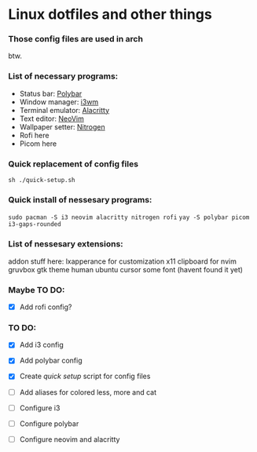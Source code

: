 # Linux dotfiles and other things

### Those config files are used in arch
btw.

### List of necessary programs:
- Status bar: [Polybar](https://polybar.github.io/)
- Window manager: [i3wm](https://i3wm.org/)
- Terminal emulator: [Alacritty](https://alacritty.org/)
- Text editor: [NeoVim](https://neovim.io/)
- Wallpaper setter: [Nitrogen](https://wiki.archlinux.org/title/Nitrogen)
- Rofi here
- Picom here

### Quick replacement of config files
`sh ./quick-setup.sh`

### Quick install of nessesary programs:
`sudo pacman -S i3 neovim alacritty nitrogen rofi`
`yay -S polybar picom i3-gaps-rounded`

### List of nessesary extensions:
addon stuff here:
lxapperance for customization
x11 clipboard for nvim
gruvbox gtk theme
human ubuntu cursor
some font (havent found it yet)

### Maybe TO DO:
- [x] Add rofi config?

### TO DO:
- [x] Add i3 config
- [x] Add polybar config 
- [x] Create *quick setup* script for config files 
- [ ] Add aliases for colored less, more and cat
- [ ] Configure i3 
- [ ] Configure polybar
- [ ] Configure neovim and alacritty

